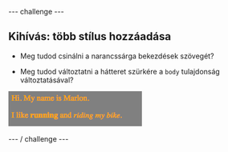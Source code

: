 \--- challenge \---

## Kihívás: több stílus hozzáadása

+ Meg tudod csinálni a narancssárga bekezdések szövegét?

+ Meg tudod változtatni a hátteret szürkére a `body` tulajdonság változtatásával?

![screenshot](images/birthday-more-style.png)

\--- / challenge \---